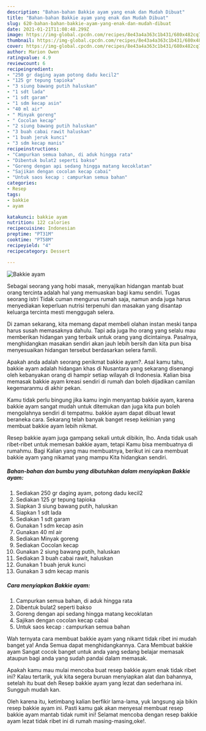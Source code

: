 ```yaml
---
description: "Bahan-bahan Bakkie ayam yang enak dan Mudah Dibuat"
title: "Bahan-bahan Bakkie ayam yang enak dan Mudah Dibuat"
slug: 620-bahan-bahan-bakkie-ayam-yang-enak-dan-mudah-dibuat
date: 2021-01-21T11:08:48.299Z
image: https://img-global.cpcdn.com/recipes/8e43a4a363c1b431/680x482cq70/bakkie-ayam-foto-resep-utama.jpg
thumbnail: https://img-global.cpcdn.com/recipes/8e43a4a363c1b431/680x482cq70/bakkie-ayam-foto-resep-utama.jpg
cover: https://img-global.cpcdn.com/recipes/8e43a4a363c1b431/680x482cq70/bakkie-ayam-foto-resep-utama.jpg
author: Marion Owen
ratingvalue: 4.9
reviewcount: 6
recipeingredient:
- "250 gr daging ayam potong dadu kecil2"
- "125 gr tepung tapioka"
- "3 siung bawang putih haluskan"
- "1 sdt lada"
- "1 sdt garam"
- "1 sdm kecap asin"
- "40 ml air"
- " Minyak goreng"
- " Cocolan kecap"
- "2 siung bawang putih haluskan"
- "3 buah cabai rawit haluskan"
- "1 buah jeruk kunci"
- "3 sdm kecap manis"
recipeinstructions:
- "Campurkan semua bahan, di aduk hingga rata"
- "Dibentuk bulat2 seperti bakso"
- "Goreng dengan api sedang hingga matang kecoklatan"
- "Sajikan dengan cocolan kecap cabai"
- "Untuk saos kecap : campurkan semua bahan"
categories:
- Resep
tags:
- bakkie
- ayam

katakunci: bakkie ayam 
nutrition: 122 calories
recipecuisine: Indonesian
preptime: "PT31M"
cooktime: "PT58M"
recipeyield: "4"
recipecategory: Dessert

---
```



![Bakkie ayam](https://img-global.cpcdn.com/recipes/8e43a4a363c1b431/680x482cq70/bakkie-ayam-foto-resep-utama.jpg)

Sebagai seorang yang hobi masak, menyajikan hidangan mantab buat orang tercinta adalah hal yang memuaskan bagi kamu sendiri. Tugas seorang istri Tidak cuman mengurus rumah saja, namun anda juga harus menyediakan keperluan nutrisi terpenuhi dan masakan yang disantap keluarga tercinta mesti menggugah selera.

Di zaman  sekarang, kita memang dapat membeli olahan instan meski tanpa harus susah memasaknya dahulu. Tapi ada juga lho orang yang selalu mau memberikan hidangan yang terbaik untuk orang yang dicintainya. Pasalnya, menghidangkan masakan sendiri akan jauh lebih bersih dan kita pun bisa menyesuaikan hidangan tersebut berdasarkan selera famili. 



Apakah anda adalah seorang penikmat bakkie ayam?. Asal kamu tahu, bakkie ayam adalah hidangan khas di Nusantara yang sekarang disenangi oleh kebanyakan orang di hampir setiap wilayah di Indonesia. Kalian bisa memasak bakkie ayam kreasi sendiri di rumah dan boleh dijadikan camilan kegemaranmu di akhir pekan.

Kamu tidak perlu bingung jika kamu ingin menyantap bakkie ayam, karena bakkie ayam sangat mudah untuk ditemukan dan juga kita pun boleh mengolahnya sendiri di tempatmu. bakkie ayam dapat dibuat lewat beraneka cara. Sekarang telah banyak banget resep kekinian yang membuat bakkie ayam lebih nikmat.

Resep bakkie ayam juga gampang sekali untuk dibikin, lho. Anda tidak usah ribet-ribet untuk memesan bakkie ayam, tetapi Kamu bisa membuatnya di rumahmu. Bagi Kalian yang mau membuatnya, berikut ini cara membuat bakkie ayam yang nikamat yang mampu Kita hidangkan sendiri.

<!--inarticleads1-->

##### Bahan-bahan dan bumbu yang dibutuhkan dalam menyiapkan Bakkie ayam:

1. Sediakan 250 gr daging ayam, potong dadu kecil2
1. Sediakan 125 gr tepung tapioka
1. Siapkan 3 siung bawang putih, haluskan
1. Siapkan 1 sdt lada
1. Sediakan 1 sdt garam
1. Gunakan 1 sdm kecap asin
1. Gunakan 40 ml air
1. Sediakan  Minyak goreng
1. Sediakan  Cocolan kecap
1. Gunakan 2 siung bawang putih, haluskan
1. Sediakan 3 buah cabai rawit, haluskan
1. Gunakan 1 buah jeruk kunci
1. Gunakan 3 sdm kecap manis




<!--inarticleads2-->

##### Cara menyiapkan Bakkie ayam:

1. Campurkan semua bahan, di aduk hingga rata
1. Dibentuk bulat2 seperti bakso
1. Goreng dengan api sedang hingga matang kecoklatan
1. Sajikan dengan cocolan kecap cabai
1. Untuk saos kecap : campurkan semua bahan




Wah ternyata cara membuat bakkie ayam yang nikamt tidak ribet ini mudah banget ya! Anda Semua dapat menghidangkannya. Cara Membuat bakkie ayam Sangat cocok banget untuk anda yang sedang belajar memasak ataupun bagi anda yang sudah pandai dalam memasak.

Apakah kamu mau mulai mencoba buat resep bakkie ayam enak tidak ribet ini? Kalau tertarik, yuk kita segera buruan menyiapkan alat dan bahannya, setelah itu buat deh Resep bakkie ayam yang lezat dan sederhana ini. Sungguh mudah kan. 

Oleh karena itu, ketimbang kalian berfikir lama-lama, yuk langsung aja bikin resep bakkie ayam ini. Pasti kamu gak akan menyesal membuat resep bakkie ayam mantab tidak rumit ini! Selamat mencoba dengan resep bakkie ayam lezat tidak ribet ini di rumah masing-masing,oke!.

